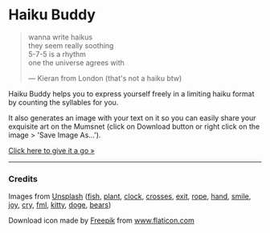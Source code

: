 # Haiku Buddy

> wanna write haikus  
> they seem really soothing  
> 5-7-5 is a rhythm  
> one the universe agrees with  
>
> ― Kieran from London (that's not a haiku btw)

Haiku Buddy helps you to express yourself freely in a limiting haiku format by counting the syllables for you.

It also generates an image with your text on it so you can easily share your exquisite art on the Mumsnet (click on Download button or right click on the image > 'Save Image As...').

[Click here to give it a go »](https://arturmroz.github.io/little-bits/haiku-buddy)
 
---

### Credits

Images from [Unsplash](https://unsplash.com) ([fish](https://unsplash.com/photos/vXid97obEy8), [plant](https://unsplash.com/photos/hDyO6rr3kqk), 
[clock](https://unsplash.com/photos/dhZtNlvNE8M),
[crosses](https://unsplash.com/photos/4xbLsi16Bw4),
[exit](https://unsplash.com/photos/Jv0TBnjzYNM),
[rope](https://unsplash.com/photos/8K6Erb8mrEc),
[hand](https://unsplash.com/photos/PC_lbSSxCZE),
[smile](https://unsplash.com/photos/qDbnNDF2jZ4),
[joy](https://unsplash.com/photos/FtZL0r4DZYk),
[cry](https://unsplash.com/photos/VIO0tyzXL4U),
[fml](https://unsplash.com/photos/1K9T5YiZ2WU),
[kitty](https://unsplash.com/photos/wg6tsOBbGb0),
[doge](https://unsplash.com/photos/HpVgq2BIjbw),
[bears](https://unsplash.com/photos/uB9TMm7R0So))

Download icon made by <a href="https://www.flaticon.com/authors/freepik" title="Freepik">Freepik</a> from <a href="https://www.flaticon.com/" title="Flaticon"> www.flaticon.com</a>
